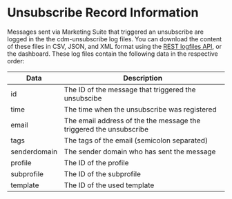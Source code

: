 # Unsubscribe Record Information

Messages sent via Marketing Suite that triggered an unsubscribe are logged
in the the cdm-unsubscribe log files. You can download the content of these
files in CSV, JSON, and XML format using the [REST logfiles API](./rest-get-logfiles),
or the dashboard. These log files contain the following data in the
respective order:

| Data         | Description                                                        |
| ------------ | ------------------------------------------------------------------ |
| id           | The ID of the message that triggered the unsubscibe                |
| time         | The time when the unsubscribe was registered                       |
| email        | The email address of the the message the triggered the unsubscribe |
| tags         | The tags of the email (semicolon separated)                        |
| senderdomain | The sender domain who has sent the message                         |
| profile      | The ID of the profile                                              |
| subprofile   | The ID of the subprofile                                           |
| template     | The ID of the used template                                        |
